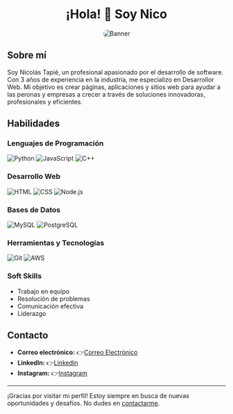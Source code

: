 <h1 align="center">¡Hola! 👋 Soy Nico</h1>

<p align="center">
  <img src="https://i.postimg.cc/C5GcHvzN/Banner-Github.png" alt="Banner" style="border-radius: 15px;">
</p>

## Sobre mí
Soy Nicolás Tapié, un profesional apasionado por el desarrollo de software. Con 3 años de experiencia en la industria, me especializo en Desarrollor Web. Mi objetivo es crear páginas, aplicaciones y sitios web para ayudar a las peronas y empresas a crecer a través de soluciones innovadoras, profesionales y eficientes.

## Habilidades


### Lenguajes de Programación
![Python](https://img.shields.io/badge/Python-3776AB?style=flat-square&logo=python&logoColor=white)
![JavaScript](https://img.shields.io/badge/JavaScript-F7DF1E?style=flat-square&logo=javascript&logoColor=black)
![C++](https://img.shields.io/badge/C++-00599C?style=flat-square&logo=cplusplus&logoColor=white)

### Desarrollo Web
![HTML](https://img.shields.io/badge/HTML5-E34F26?style=flat-square&logo=html5&logoColor=white)
![CSS](https://img.shields.io/badge/CSS3-1572B6?style=flat-square&logo=css3&logoColor=white)
![Node.js](https://img.shields.io/badge/Node.js-339933?style=flat-square&logo=nodedotjs&logoColor=white)

### Bases de Datos
![MySQL](https://img.shields.io/badge/MySQL-4479A1?style=flat-square&logo=mysql&logoColor=white)
![PostgreSQL](https://img.shields.io/badge/PostgreSQL-336791?style=flat-square&logo=postgresql&logoColor=white)

### Herramientas y Tecnologías
![Git](https://img.shields.io/badge/Git-F05032?style=flat-square&logo=git&logoColor=white)
![AWS](https://img.shields.io/badge/AWS-232F3E?style=flat-square&logo=amazonaws&logoColor=white)

### Soft Skills
- Trabajo en equipo
- Resolución de problemas
- Comunicación efectiva
- Liderazgo

## Contacto

- **Correo electrónico:** 👉​<a href="mailto:nicoatapie@gmail.com" target="_blank">Correo Electrónico</a>
- **LinkedIn:** 👉​<a href="www.linkedin.com/in/nicolasatapiedev30" target="_blank">Linkedin</a>
- **Instagram:** 👉​<a href="https://www.instagram.com/nicotapie1/" target="_blank">Instagram</a>

---

¡Gracias por visitar mi perfil! Estoy siempre en busca de nuevas oportunidades y desafíos. No dudes en <a href="www.linkedin.com/in/nicolasatapiedev30" target="_blank">contactarme</a>.



